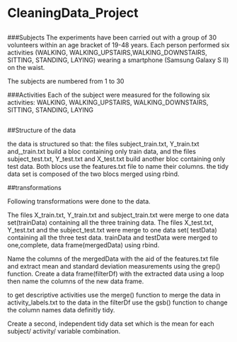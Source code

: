 CleaningData_Project
====================
##  

###Subjects
The experiments have been carried out with a group of 30 volunteers within an age bracket of 19-48 years. Each person performed six activities (WALKING, WALKING_UPSTAIRS,WALKING_DOWNSTAIRS, SITTING, STANDING, LAYING) wearing a smartphone (Samsung Galaxy S II) on the waist.

The subjects are numbered from 1 to 30

###Activities
Each of the subject were measured for the following six activities:
  WALKING,
  WALKING_UPSTAIRS, 
  WALKING_DOWNSTAIRS,
  SITTING, 
  STANDING,
  LAYING
 
##
##Structure of the data

 the data is structured so that:
 the files subject\_train.txt, Y\_train.txt and,\_train.txt build a bloc containing only train data,
and the files subject\_test.txt, Y\_test.txt and X\_test.txt build another bloc containing only test data. Both blocs
 use the  features.txt file to name their columns. the tidy data set is composed of the two blocs merged using rbind.
 




##transformations

Following transformations were done to the data.

The files X\_train.txt, Y\_train.txt and subject\_train.txt were merge to one data set(trainData) containing all the 
three training data. 
The files X\_test.txt, Y\_test.txt and the subject\_test.txt were merge to one data set( testData) containing all the 
three test data. trainData and testData were merged to one,complete, data frame(mergedData) using rbind.

Name the columns of the mergedData with the aid of the features.txt file and extract mean and standard deviation
measurements using the grep() function. Create a data frame(filterDf) with the extracted data using a loop then name 
the columns of the new data frame.

to get descriptive activities use the merge() function to merge the data in activity_labels.txt to the data in the
filterDf use the gsb() function to change the column names data definitly tidy.

Create a second, independent tidy data set which is the mean for each subject/ activity/ variable combination.

